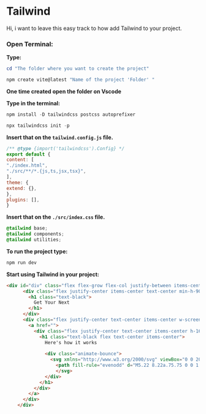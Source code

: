 # Tailwind

Hi, i want to leave this easy track to how add Tailwind to your project.

### Open Terminal:

**Type:**

```powershell
cd "The folder where you want to create the project"
```

```powershell
npm create vite@latest "Name of the project 'Folder' "
```

**One time created open the folder on Vscode**

**Type in the terminal:**

```powershell
npm install -D tailwindcss postcss autoprefixer
```

```powershell
npx tailwindcss init -p
```

**Insert that on the `tailwind.config.js` file.**

```jsx
/** @type {import('tailwindcss').Config} */
export default {
content: [
"./index.html",
"./src/**/*.{js,ts,jsx,tsx}",
],
theme: {
extend: {},
},
plugins: [],
}
```

**Insert that on the `./src/index.css` file.**

```css
@tailwind base;
@tailwind components;
@tailwind utilities;
```

**To run the project type:**

```powershell
npm run dev
```

**Start using Tailwind in your project:**

```html
<div id="div" class="flex flex-grow flex-col justify-between items-center text-center min-h-screen scroll-smooth">
      <div class="flex justify-center items-center text-center min-h-90vh w-screen">
        <h1 class="text-black">
          Get Your Next
        </h1>
      </div>
      <div class="flex justify-center text-center items-center w-screen bg-yellow-200">
        <a href="">
          <div class="flex justify-center text-center items-center h-16 min-w-full bg-yellow-200">
            <h1 class="text-black flex text-center items-center">
              Here's how it works
              
              <div class="animate-bounce">
                <svg xmlns="http://www.w3.org/2000/svg" viewBox="0 0 20 20" fill="currentColor" class="size-5">
                  <path fill-rule="evenodd" d="M5.22 8.22a.75.75 0 0 1 1.06 0L10 11.94l3.72-3.72a.75.75 0 1 1 1.06 1.06l-4.25 4.25a.75.75 0 0 1-1.06 0L5.22 9.28a.75.75 0 0 1 0-1.06Z" clip-rule="evenodd" />
                  </svg>
              </div>
            </h1>
          </div>
        </a>
      </div>
    </div>
```
